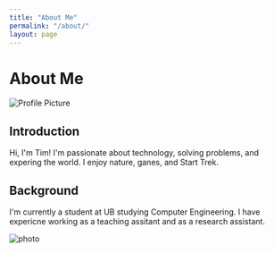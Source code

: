 ```yaml
---
title: "About Me"
permalink: "/about/"
layout: page
---
```

# About Me

![Profile Picture](/assets/images/nature.jpeg)

## Introduction

Hi, I'm Tim! I'm passionate about technology, solving problems, and expering the world. I enjoy nature, ganes, and Start Trek.

## Background

I'm currently a student at UB studying Computer Engineering. I have expericne working as a teaching assitant and as a research assistant.

![photo](/assets/images/IMG_0496.png)


